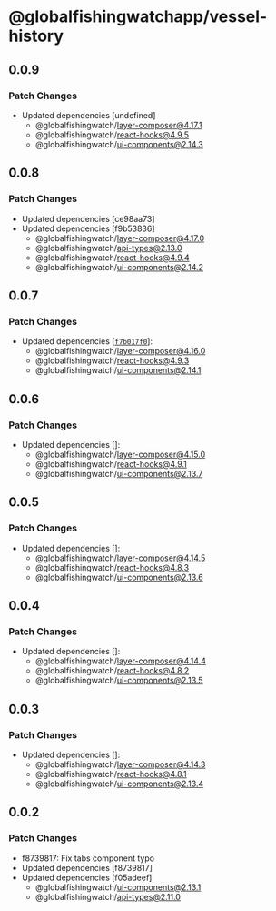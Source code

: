 # @globalfishingwatchapp/vessel-history

## 0.0.9

### Patch Changes

- Updated dependencies [undefined]
  - @globalfishingwatch/layer-composer@4.17.1
  - @globalfishingwatch/react-hooks@4.9.5
  - @globalfishingwatch/ui-components@2.14.3

## 0.0.8

### Patch Changes

- Updated dependencies [ce98aa73]
- Updated dependencies [f9b53836]
  - @globalfishingwatch/layer-composer@4.17.0
  - @globalfishingwatch/api-types@2.13.0
  - @globalfishingwatch/react-hooks@4.9.4
  - @globalfishingwatch/ui-components@2.14.2

## 0.0.7

### Patch Changes

- Updated dependencies [[`f7b017f0`](https://github.com/GlobalFishingWatch/frontend/commit/f7b017f0c72bd1f90e6a984ff5c26e524d7d735a)]:
  - @globalfishingwatch/layer-composer@4.16.0
  - @globalfishingwatch/react-hooks@4.9.3
  - @globalfishingwatch/ui-components@2.14.1

## 0.0.6

### Patch Changes

- Updated dependencies []:
  - @globalfishingwatch/layer-composer@4.15.0
  - @globalfishingwatch/react-hooks@4.9.1
  - @globalfishingwatch/ui-components@2.13.7

## 0.0.5

### Patch Changes

- Updated dependencies []:
  - @globalfishingwatch/layer-composer@4.14.5
  - @globalfishingwatch/react-hooks@4.8.3
  - @globalfishingwatch/ui-components@2.13.6

## 0.0.4

### Patch Changes

- Updated dependencies []:
  - @globalfishingwatch/layer-composer@4.14.4
  - @globalfishingwatch/react-hooks@4.8.2
  - @globalfishingwatch/ui-components@2.13.5

## 0.0.3

### Patch Changes

- Updated dependencies []:
  - @globalfishingwatch/layer-composer@4.14.3
  - @globalfishingwatch/react-hooks@4.8.1
  - @globalfishingwatch/ui-components@2.13.4

## 0.0.2

### Patch Changes

- f8739817: Fix tabs component typo
- Updated dependencies [f8739817]
- Updated dependencies [f05adeef]
  - @globalfishingwatch/ui-components@2.13.1
  - @globalfishingwatch/api-types@2.11.0
